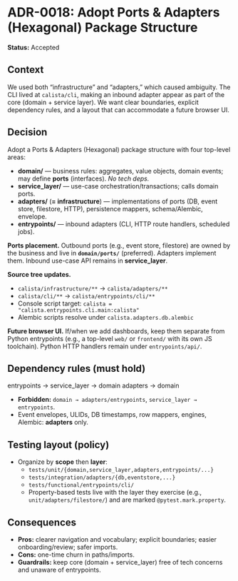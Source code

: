 # ADR-0018: Adopt Ports & Adapters (Hexagonal) Package Structure

**Status:** Accepted

## Context

We used both “infrastructure” and “adapters,” which caused ambiguity. The CLI lived at `calista/cli`, making an inbound adapter appear as part of the core (domain + service layer). We want clear boundaries, explicit dependency rules, and a layout that can accommodate a future browser UI.

## Decision

Adopt a Ports & Adapters (Hexagonal) package structure with four top-level areas:

- **domain/** — business rules: aggregates, value objects, domain events; may define **ports** (interfaces). _No tech deps._
- **service_layer/** — use-case orchestration/transactions; calls domain ports.
- **adapters/** (**= infrastructure**) — implementations of ports (DB, event store, filestore, HTTP), persistence mappers, schema/Alembic, envelope.
- **entrypoints/** — inbound adapters (CLI, HTTP route handlers, scheduled jobs).

**Ports placement.** Outbound ports (e.g., event store, filestore) are owned by the business and live in **`domain/ports/`** (preferred). Adapters implement them. Inbound use-case API remains in **service_layer**.

**Source tree updates.**

- `calista/infrastructure/**` → `calista/adapters/**`
- `calista/cli/**` → `calista/entrypoints/cli/**`
- Console script target: `calista = "calista.entrypoints.cli.main:calista"`
- Alembic scripts resolve under `calista.adapters.db.alembic`

**Future browser UI.** If/when we add dashboards, keep them separate from Python entrypoints (e.g., a top-level `web/` or `frontend/` with its own JS toolchain). Python HTTP handlers remain under `entrypoints/api/`.

## Dependency rules (must hold)

entrypoints  →  service_layer  →  domain
adapters     →  domain

- **Forbidden:** `domain → adapters/entrypoints`, `service_layer → entrypoints`.
- Event envelopes, ULIDs, DB timestamps, row mappers, engines, Alembic: **adapters** only.

## Testing layout (policy)

- Organize by **scope** then **layer**:
    - `tests/unit/{domain,service_layer,adapters,entrypoints/...}`
    - `tests/integration/adapters/{db,eventstore,...}`
    - `tests/functional/entrypoints/cli/`
    - Property-based tests live with the layer they exercise (e.g., `unit/adapters/filestore/`) and are marked `@pytest.mark.property`.

## Consequences

- **Pros:** clearer navigation and vocabulary; explicit boundaries; easier onboarding/review; safer imports.
- **Cons:** one-time churn in paths/imports.
- **Guardrails:** keep core (domain + service_layer) free of tech concerns and unaware of entrypoints.
